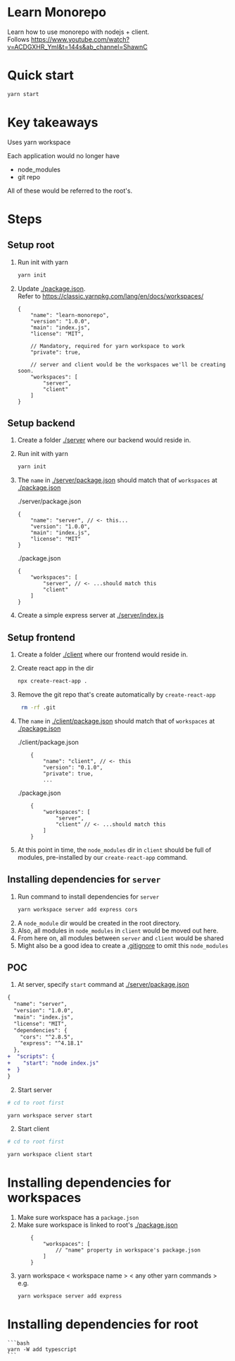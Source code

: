 # Learn Monorepo
Learn how to use monorepo with nodejs + client.  
Follows https://www.youtube.com/watch?v=ACDGXHR_YmI&t=144s&ab_channel=ShawnC

# Quick start
```bash
yarn start
```

# Key takeaways
Uses yarn workspace

Each application would no longer have
- node_modules
- git repo  
  
All of these would be referred to the root's.

# Steps
## Setup root
1. Run init with yarn
    ```bash
    yarn init
    ```
2. Update [./package.json](./package.json).  
 Refer to https://classic.yarnpkg.com/lang/en/docs/workspaces/
    ```jsonc
    {
        "name": "learn-monorepo",
        "version": "1.0.0",
        "main": "index.js",
        "license": "MIT",

        // Mandatory, required for yarn workspace to work
        "private": true,

        // server and client would be the workspaces we'll be creating soon.
        "workspaces": [
            "server",
            "client"
        ]
    }
    ```

## Setup backend
1. Create a folder [./server](./server/) where our backend would reside in.
2. Run init with yarn
    ```bash
    yarn init
    ```
3. The `name` in [./server/package.json](./server/package.json) should match that of `workspaces` at [./package.json](./package.json)  

    ./server/package.json
    ```jsonc
    {
        "name": "server", // <- this...
        "version": "1.0.0",
        "main": "index.js",
        "license": "MIT"
    }

    ```
    ./package.json
    ```jsonc
    {
        "workspaces": [
            "server", // <- ...should match this
            "client"
        ]
    }

    ```

4. Create a simple express server at [./server/index.js](./server/index.js)

## Setup frontend
1. Create a folder [./client](./client) where our frontend would reside in.
2. Create react app in the dir
    ```bash
    npx create-react-app .
    ```
3. Remove the git repo that's create automatically by `create-react-app`
   ```bash
    rm -rf .git
   ```
4. The `name` in [./client/package.json](./client/package.json) should match that of `workspaces` at [./package.json](./package.json)  

    ./client/package.json
    ```jsonc
        {
            "name": "client", // <- this
            "version": "0.1.0",
            "private": true,
            ...

    ```
    ./package.json
    ```jsonc
        {
            "workspaces": [
                "server", 
                "client" // <- ...should match this
            ]
        }
    ```

5. At this point in time, the `node_modules` dir in `client` should be full of modules, pre-installed by our `create-react-app` command.

## Installing dependencies for `server`
1. Run command to install dependencies for `server`
    ```bash
    yarn workspace server add express cors
    ```
2. A `node_module` dir would be created in the root directory.
3. Also, all modules in `node_modules` in `client` would be moved out here.
4. From here on, all modules between `server` and `client` would be shared
5. Might also be a good idea to create a [.gitignore](.gitignore) to omit this `node_modules`

## POC
1. At server, specify `start` command at [./server/package.json](./server/package.json)
```diff
{
  "name": "server",
  "version": "1.0.0",
  "main": "index.js",
  "license": "MIT",
  "dependencies": {
    "cors": "^2.8.5",
    "express": "^4.18.1"
  },
+  "scripts": {
+    "start": "node index.js"
+  }
}
```
2. Start server
```bash
# cd to root first

yarn workspace server start
```

2. Start client
```bash
# cd to root first

yarn workspace client start
```

# Installing dependencies for workspaces
1. Make sure workspace has a `package.json`
2. Make sure workspace is linked to root's [./package.json](./package.json)
    ```jsonc
        {
            "workspaces": [
                // "name" property in workspace's package.json
            ]
        }
    ```
3. yarn workspace < workspace name > < any other yarn commands >  
    e.g.
    ```bash
    yarn workspace server add express
    ```


# Installing dependencies for root
    ```bash
    yarn -W add typescript
    ```
